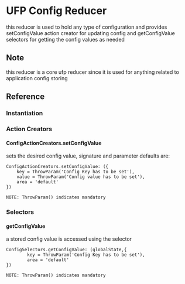 # UFP Config Reducer

this reducer is used to hold any type of configuration and provides setConfigValue action creator for updating config and getConfigValue selectors for getting the config values as needed


## Note

this reducer is a core ufp reducer since it is used for anything related to application config storing

## Reference

### Instantiation


### Action Creators

#### ConfigActionCreators.setConfigValue 

sets the desired config value, signature and parameter defaults are:

    ConfigActionCreators.setConfigValue: ({
        key = ThrowParam('Config Key has to be set'),
        value = ThrowParam('Config value has to be set'),
        area = 'default'
    }) 
    
    NOTE: ThrowParam() indicates mandatory
    
               
### Selectors
#### getConfigValue 
a stored config value is accessed using the selector 


    ConfigSelectors.getConfigValue: (globalState,{
            key = ThrowParam('Config Key has to be set'),
            area = 'default'
    })
           
    NOTE: ThrowParam() indicates mandatory

